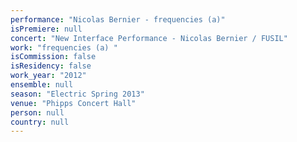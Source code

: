 ```yaml
---
performance: "Nicolas Bernier - frequencies (a)"
isPremiere: null
concert: "New Interface Performance - Nicolas Bernier / FUSIL"
work: "frequencies (a) "
isCommission: false
isResidency: false
work_year: "2012"
ensemble: null
season: "Electric Spring 2013"
venue: "Phipps Concert Hall"
person: null
country: null
---
```


